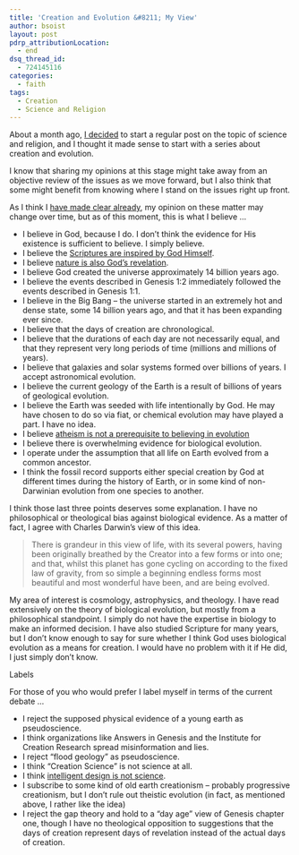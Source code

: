 ```yaml
---
title: 'Creation and Evolution &#8211; My View'
author: bsoist
layout: post
pdrp_attributionLocation:
  - end
dsq_thread_id:
  - 724145116
categories:
  - faith
tags:
  - Creation
  - Science and Religion
---
```

About a month ago, [I decided][1] to start a regular post on the topic of science and religion, and I thought it made sense to start with a series about creation and evolution. 

I know that sharing my opinions at this stage might take away from an objective review of the issues as we move forward, but I also think that some might benefit from knowing where I stand on the issues right up front. 

As I think I [have made clear already][2], my opinion on these matter may change over time, but as of this moment, this is what I believe &#8230;

  * I believe in God, because I do. I don&#8217;t think the evidence for His existence is sufficient to believe. I simply believe.
  * I believe the [Scriptures are inspired by God Himself][3].
  * I believe [nature is also God&#8217;s revelation][2].
  * I believe God created the universe approximately 14 billion years ago.
  * I believe the events described in Genesis 1:2 immediately followed the events described in Genesis 1:1.
  * I believe in the Big Bang &#8211; the universe started in an extremely hot and dense state, some 14 billion years ago, and that it has been expanding ever since. 
  * I believe that the days of creation are chronological.
  * I believe that the durations of each day are not necessarily equal, and that they represent very long periods of time (millions and millions of years).
  * I believe that galaxies and solar systems formed over billions of years. I accept astronomical evolution. 
  * I believe the current geology of the Earth is a result of billions of years of geological evolution.
  * I believe the Earth was seeded with life intentionally by God. He may have chosen to do so via fiat, or chemical evolution may have played a part. I have no idea.
  * I believe [atheism is not a prerequisite to believing in evolution][4]
  * I believe there is overwhelming evidence for biological evolution.
  * I operate under the assumption that all life on Earth evolved from a common ancestor.
  * I think the fossil record supports either special creation by God at different times during the history of Earth, or in some kind of non-Darwinian evolution from one species to another.

I think those last three points deserves some explanation. I have no philosophical or theological bias against biological evidence. As a matter of fact, I agree with Charles Darwin&#8217;s view of this idea.

> There is grandeur in this view of life, with its several powers, having been originally breathed by the Creator into a few forms or into one; and that, whilst this planet has gone cycling on according to the fixed law of gravity, from so simple a beginning endless forms most beautiful and most wonderful have been, and are being evolved.

My area of interest is cosmology, astrophysics, and theology. I have read extensively on the theory of biological evolution, but mostly from a philosophical standpoint. I simply do not have the expertise in biology to make an informed decision. I have also studied Scripture for many years, but I don&#8217;t know enough to say for sure whether I think God uses biological evolution as a means for creation. I would have no problem with it if He did, I just simply don&#8217;t know.

Labels

For those of you who would prefer I label myself in terms of the current debate &#8230;

  * I reject the supposed physical evidence of a young earth as pseudoscience. 
  * I think organizations like Answers in Genesis and the Institute for Creation Research spread misinformation and lies.
  * I reject &#8220;flood geology&#8221; as pseudoscience.
  * I think &#8220;Creation Science&#8221; is not science at all.
  * I think [intelligent design is not science][5].
  * I subscribe to some kind of old earth creationism &#8211; probably progressive creationism, but I don&#8217;t rule out theistic evolution (in fact, as mentioned above, I rather like the idea)
  * I reject the gap theory and hold to a &#8220;day age&#8221; view of Genesis chapter one, though I have no theological opposition to suggestions that the days of creation represent days of revelation instead of the actual days of creation.

 [1]: http://whsjr.soistmann.com/oped/2012/05/07/science-and-religion/
 [2]: http://whsjr.soistmann.com/oped/2012/05/23/special-revelation-vs-natural-revelation/
 [3]: http://whsjr.soistmann.com/oped/2012/05/17/inerrancy-and-infallibility/
 [4]: http://whsjr.soistmann.com/oped/2011/01/05/i-want-my-99-cents-back/
 [5]: http://whsjr.soistmann.com/oped/2009/10/19/is-intelligent-design-science/
